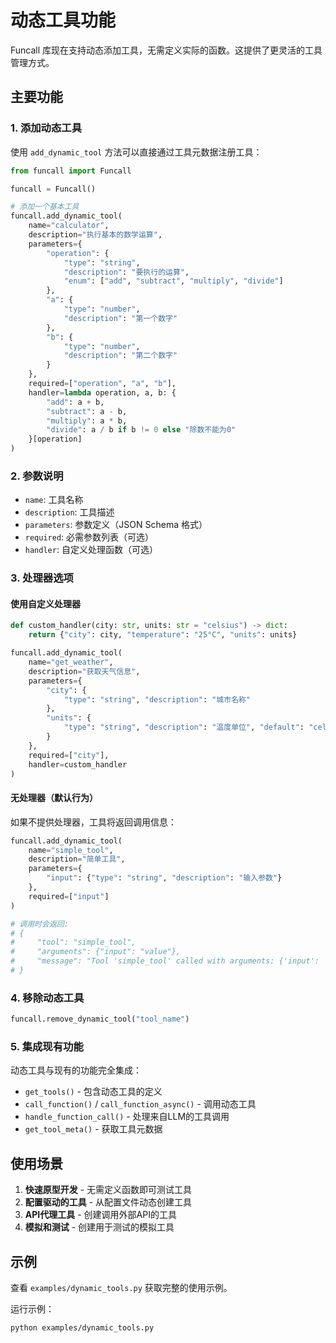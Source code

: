 # 动态工具功能

Funcall 库现在支持动态添加工具，无需定义实际的函数。这提供了更灵活的工具管理方式。

## 主要功能

### 1. 添加动态工具

使用 `add_dynamic_tool` 方法可以直接通过工具元数据注册工具：

```python
from funcall import Funcall

funcall = Funcall()

# 添加一个基本工具
funcall.add_dynamic_tool(
    name="calculator",
    description="执行基本的数学运算",
    parameters={
        "operation": {
            "type": "string",
            "description": "要执行的运算",
            "enum": ["add", "subtract", "multiply", "divide"]
        },
        "a": {
            "type": "number", 
            "description": "第一个数字"
        },
        "b": {
            "type": "number",
            "description": "第二个数字"
        }
    },
    required=["operation", "a", "b"],
    handler=lambda operation, a, b: {
        "add": a + b,
        "subtract": a - b, 
        "multiply": a * b,
        "divide": a / b if b != 0 else "除数不能为0"
    }[operation]
)
```

### 2. 参数说明

- `name`: 工具名称
- `description`: 工具描述  
- `parameters`: 参数定义（JSON Schema 格式）
- `required`: 必需参数列表（可选）
- `handler`: 自定义处理函数（可选）

### 3. 处理器选项

#### 使用自定义处理器

```python
def custom_handler(city: str, units: str = "celsius") -> dict:
    return {"city": city, "temperature": "25°C", "units": units}

funcall.add_dynamic_tool(
    name="get_weather",
    description="获取天气信息",
    parameters={
        "city": {
            "type": "string", "description": "城市名称"
        },
        "units": {
            "type": "string", "description": "温度单位", "default": "celsius"
        }
    },
    required=["city"],
    handler=custom_handler
)
```

#### 无处理器（默认行为）

如果不提供处理器，工具将返回调用信息：

```python
funcall.add_dynamic_tool(
    name="simple_tool",
    description="简单工具",
    parameters={
        "input": {"type": "string", "description": "输入参数"}
    },
    required=["input"]
)

# 调用时会返回:
# {
#     "tool": "simple_tool",
#     "arguments": {"input": "value"},
#     "message": "Tool 'simple_tool' called with arguments: {'input': 'value'}"
# }
```

### 4. 移除动态工具

```python
funcall.remove_dynamic_tool("tool_name")
```

### 5. 集成现有功能

动态工具与现有的功能完全集成：

- `get_tools()` - 包含动态工具的定义
- `call_function()` / `call_function_async()` - 调用动态工具
- `handle_function_call()` - 处理来自LLM的工具调用
- `get_tool_meta()` - 获取工具元数据

## 使用场景

1. **快速原型开发** - 无需定义函数即可测试工具
2. **配置驱动的工具** - 从配置文件动态创建工具
3. **API代理工具** - 创建调用外部API的工具
4. **模拟和测试** - 创建用于测试的模拟工具

## 示例

查看 `examples/dynamic_tools.py` 获取完整的使用示例。

运行示例：

```bash
python examples/dynamic_tools.py
```
